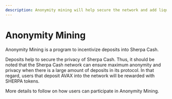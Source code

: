 ```yaml
---
description: Anonymity mining will help secure the network and add liquidity to Sherpa Cash
---
```


# Anonymity Mining

Anonymity Mining is a program to incentivize deposits into Sherpa Cash.

Deposits help to secure the privacy of Sherpa Cash. Thus, it should be noted that the Sherpa Cash network can ensure maximum anonymity and privacy when there is a large amount of deposits in its protocol. In that regard, users that deposit AVAX into the network will be rewarded with SHERPA tokens.

More details to follow on how users can participate in Anonymity Mining.

